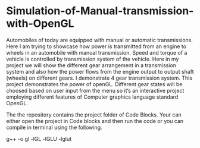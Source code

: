 # Simulation-of-Manual-transmission-with-OpenGL
Automobiles of today are equipped with manual or automatic transmissions. Here I am trying to showcase how power is transmitted from an engine to wheels in an automobile with manual transmission.  Speed and torque of a vehicle is controlled by transmission system of the vehicle. Here in my project we will show the different gear arrangement in a transmission system and also how the power flows from the engine output to output shaft (wheels) on different gears. I demonstrate 4 gear transmission system.  This project demonstrates the power of openGL. Different gear states will be choosed based on user input from the menu so it’s an interactive project employing different features of Computer graphics language standard OpenGL.

The the repository contains the project folder of Code Blocks. Your can either open the project in Code blocks and then run the code or you can compile in terminal using the following.

g++ <filename> -o gl -lGL -lGLU -lglut
